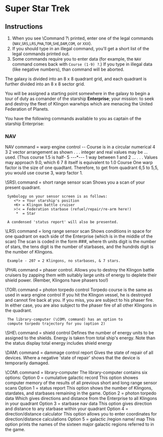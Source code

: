 Super Star Trek
===============

Instructions
------------

1. When you see \Command ?\ printed, enter one of the legal commands (`NAV`,`SRS`,`LRS`,`PHA`,`TOR`,`SHE`,`DAM`,`COM`, or `XXX`).
2. If you should type in an illegal command, you'll get a short list of the legal commands printed out.
3. Some commands require you to enter data (for example, the `NAV` command comes back with `Course (1-9) ?`.)  If you type in illegal data (like negative numbers), than command will be aborted.

The galaxy is divided into an 8 x 8 quadrant grid, and each quadrant is further divided into an 8 x 8 sector grid.

You will be assigned a starting point somewhere in the galaxy to begin a tour of duty as comander of the starship **Enterprise**; your mission: to seek and destroy the fleet of Klingon warwhips which are menacing the United Federation of Planets.

You have the following commands available to you as captain of the starship Enterprise:

### NAV
NAV command = warp engine control --
     Course is in a circular numerical      4  3  2
     vector arrangement as shown             . . .
     integer and real values may be           ...
     used.  (Thus course 1.5 is half-     5 ---*--- 1
     way between 1 and 2                      ...
                                             . . .
     Values may approach 9.0, which         6  7  8
     itself is equivalent to 1.0
                                            Course
     One warp factor is the size of
     one quadtant.  Therefore, to get
     from quadrant 6,5 to 5,5, you would
     use course 3, warp factor 1.

\SRS\ command = short range sensor scan
     Shows you a scan of your present quadrant.

     Symbology on your sensor screen is as follows:
        <*> = Your starship's position
        +K+ = Klingon battle cruiser
        >!< = Federation starbase (refuel/repair/re-arm here!)
         *  = Star

     A condensed 'status report' will also be presented.

\LRS\ command = long range sensor scan
     Shows conditions in space for one quadrant on each side
     of the Enterprise (which is in the middle of the scan)
     The scan is coded in the form \###\, where th units digit
     is the number of stars, the tens digit is the number of
     starbases, and the hundrds digit is the number of
     Klingons.

     Example - 207 = 2 Klingons, no starbases, & 7 stars.

\PHA\ command = phaser control.
     Allows you to destroy the Klingon battle cruisers by
     zapping them with suitably large units of energy to
     deplete their shield power.  (Rember, Klingons have
     phasers too!)

\TOR\ command = photon torpedo control
     Torpedo course is the same as used in warp engine control
     If you hit the Klingon vessel, he is destroyed and
     cannot fire back at you.  If you miss, you are subject to
     his phaser fire.  In either case, you are also subject to
     the phaser fire of all other Klingons in the quadrant.

     The library-computer (\COM\ command) has an option to
     compute torpedo trajectory for you (option 2)

\SHE\ command = shield control
     Defines the number of energy units to be assigned to the
     shields.  Energy is taken from total ship's energy.  Note
     than the status display total energy includes shield energy

\DAM\ command = dammage control report
     Gives the state of repair of all devices.  Where a negative
     'state of repair' shows that the device is temporarily
     damaged.

\COM\ command = library-computer
     The library-computer contains six options:
     Option 0 = cumulative galactic record
        This option showes computer memory of the results of all
        previous short and long range sensor scans
     Option 1 = status report
        This option shows the number of Klingons, stardates,
        and starbases remaining in the game.
     Option 2 = photon torpedo data
        Which gives directions and distance from the Enterprise
        to all Klingons in your quadrant
     Option 3 = starbase nav data
        This option gives direction and distance to any
        starbase within your quadrant
     Option 4 = direction/distance calculator
        This option allows you to enter coordinates for
        direction/distance calculations
     Option 5 = galactic /region name/ map
        This option prints the names of the sixteen major
        galactic regions referred to in the game.
